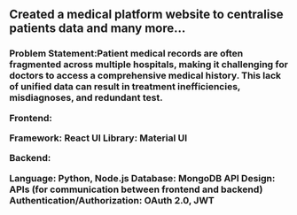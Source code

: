 <h2> Created a medical platform website to centralise patients data and many more...

<h3> Problem Statement:Patient medical records are often fragmented across multiple hospitals, making it challenging for doctors to access a comprehensive medical history. This lack of unified data can result in treatment inefficiencies, misdiagnoses, and redundant test.

Frontend:

Framework: React
UI Library: Material UI

Backend:

Language: Python, Node.js
Database: MongoDB
API Design: APIs (for communication between frontend and backend)
Authentication/Authorization: OAuth 2.0, JWT